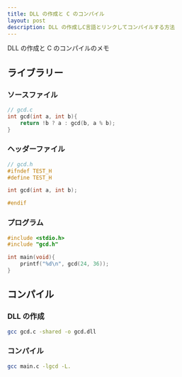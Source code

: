 ```yaml
---
title: DLL の作成と C のコンパイル
layout: post
description: DLL の作成しC言語とリンクしてコンパイルする方法
---
```


DLL の作成と C のコンパイルのメモ
## ライブラリー
### ソースファイル
```c
// gcd.c
int gcd(int a, int b){
    return !b ? a : gcd(b, a % b);
}
```

### ヘッダーファイル
```c
// gcd.h
#ifndef TEST_H
#define TEST_H

int gcd(int a, int b);

#endif
```

### プログラム
```c
#include <stdio.h>
#include "gcd.h"

int main(void){
    printf("%d\n", gcd(24, 36));
}
```

## コンパイル

### DLL の作成
```sh
gcc gcd.c -shared -o gcd.dll
```

### コンパイル
```sh
gcc main.c -lgcd -L.
```
